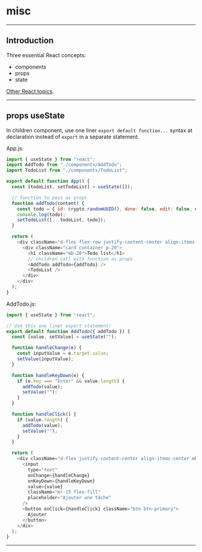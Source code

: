# misc

---

## Introduction

Three essential React concepts:

- components  
- props  
- state

[Other React topics](https://nextjs.org/learn/foundations/from-javascript-to-react/continue-learning-react).

---

## props useState

In children component, use one liner `export default function...` syntax at declaration instead of `export` in a separate statement.

App.js:

```js
import { useState } from "react";
import AddTodo from "./components/AddTodo";
import TodoList from "./components/TodoList";

export default function App() {
  const [todoList, setTodoList] = useState([]);

  // function to pass as props
  function addTodo(content) {
    const todo = { id: crypto.randomUUID(), done: false, edit: false, content };
    console.log(todo);
    setTodoList([...todoList, todo]);
  }

  return (
    <div className="d-flex flex-row justify-content-center align-items-center p-20">
      <div className="card container p-20">
        <h1 className="mb-20">Todo list</h1>
        // children call with function as props
        <AddTodo addTodo={addTodo} />
        <TodoList />
      </div>
    </div>
  );
}
```

AddTodo.js:

```js
import { useState } from "react";

// Use this one liner export statement!
export default function AddTodo({ addTodo }) {
  const [value, setValue] = useState("");

  function handleChange(e) {
    const inputValue = e.target.value;
    setValue(inputValue);
  }

  function handleKeyDown(e) {
    if (e.key === "Enter" && value.length) {
      addTodo(value);
      setValue("");
    }
  }

  function handleClick() {
    if (value.length) {
      addTodo(value);
      setValue("");
    }
  }

  return (
    <div className="d-flex justify-content-center align-items-center mb-20">
      <input
        type="text"
        onChange={handleChange}
        onKeyDown={handleKeyDown}
        value={value}
        className="mr-15 flex-fill"
        placeholder="Ajouter une tâche"
      />
      <button onClick={handleClick} className="btn btn-primary">
        Ajouter
      </button>
    </div>
  );
}
```

---
